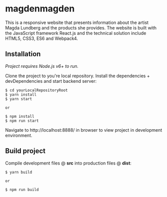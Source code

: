 # magdenmagden
This is a responsive website that presents information about the artist Magda Lundberg and the products she provides. The website is built with the JavaScript framework React.js and the technical solution include HTML5, CSS3, ES6 and Webpack4.

## Installation
*Project requires Node.js v6+ to run.*

Clone the project to you're local repository. Install the dependencies + devDependencies and start backend server:
```
$ cd yourLocalRepositoryRoot
$ yarn install
$ yarn start

or

$ npm install
$ npm run start
```

Navigate to http://localhost:8888/ in browser to view project in development environment.

## Build project
Compile development files @ **src** into production files @ **dist**:
```
$ yarn build

or

$ npm run build
```
